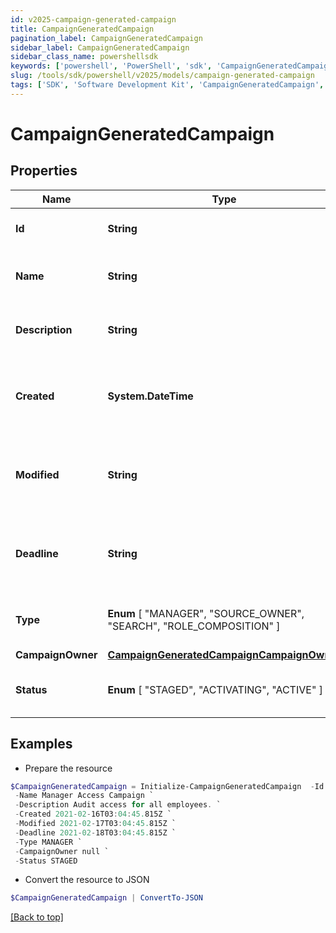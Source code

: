 ```yaml
---
id: v2025-campaign-generated-campaign
title: CampaignGeneratedCampaign
pagination_label: CampaignGeneratedCampaign
sidebar_label: CampaignGeneratedCampaign
sidebar_class_name: powershellsdk
keywords: ['powershell', 'PowerShell', 'sdk', 'CampaignGeneratedCampaign', 'V2025CampaignGeneratedCampaign'] 
slug: /tools/sdk/powershell/v2025/models/campaign-generated-campaign
tags: ['SDK', 'Software Development Kit', 'CampaignGeneratedCampaign', 'V2025CampaignGeneratedCampaign']
---
```



# CampaignGeneratedCampaign

## Properties

Name | Type | Description | Notes
------------ | ------------- | ------------- | -------------
**Id** | **String** | The unique ID of the campaign. | [required]
**Name** | **String** | Human friendly name of the campaign. | [required]
**Description** | **String** | Extended description of the campaign. | [required]
**Created** | **System.DateTime** | The date and time the campaign was created. | [required]
**Modified** | **String** | The date and time the campaign was last modified. | [optional] 
**Deadline** | **String** | The date and time when the campaign must be finished by. | [optional] 
**Type** |  **Enum** [  "MANAGER",    "SOURCE_OWNER",    "SEARCH",    "ROLE_COMPOSITION" ] | The type of campaign that was generated. | [required]
**CampaignOwner** | [**CampaignGeneratedCampaignCampaignOwner**](campaign-generated-campaign-campaign-owner) |  | [required]
**Status** |  **Enum** [  "STAGED",    "ACTIVATING",    "ACTIVE" ] | The current status of the campaign. | [required]

## Examples

- Prepare the resource
```powershell
$CampaignGeneratedCampaign = Initialize-CampaignGeneratedCampaign  -Id 2c91808576f886190176f88cac5a0010 `
 -Name Manager Access Campaign `
 -Description Audit access for all employees. `
 -Created 2021-02-16T03:04:45.815Z `
 -Modified 2021-02-17T03:04:45.815Z `
 -Deadline 2021-02-18T03:04:45.815Z `
 -Type MANAGER `
 -CampaignOwner null `
 -Status STAGED
```

- Convert the resource to JSON
```powershell
$CampaignGeneratedCampaign | ConvertTo-JSON
```


[[Back to top]](#) 

